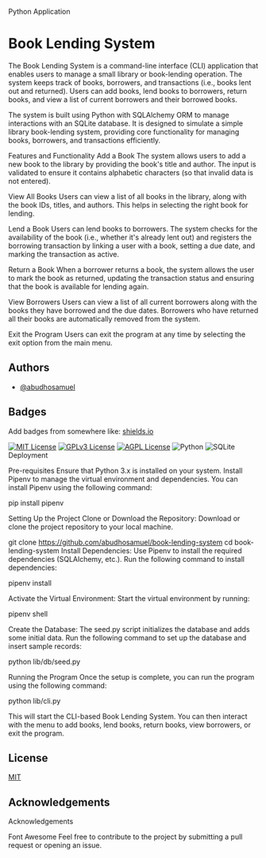 Python Application

# Book Lending System

The Book Lending System is a command-line interface (CLI) application that enables users to manage a small library or book-lending operation. The system keeps track of books, borrowers, and transactions (i.e., books lent out and returned). Users can add books, lend books to borrowers, return books, and view a list of current borrowers and their borrowed books.

The system is built using Python with SQLAlchemy ORM to manage interactions with an SQLite database. It is designed to simulate a simple library book-lending system, providing core functionality for managing books, borrowers, and transactions efficiently.

Features and Functionality
Add a Book
The system allows users to add a new book to the library by providing the book's title and author. The input is validated to ensure it contains alphabetic characters (so that invalid data is not entered).

View All Books
Users can view a list of all books in the library, along with the book IDs, titles, and authors. This helps in selecting the right book for lending.

Lend a Book
Users can lend books to borrowers. The system checks for the availability of the book (i.e., whether it's already lent out) and registers the borrowing transaction by linking a user with a book, setting a due date, and marking the transaction as active.

Return a Book
When a borrower returns a book, the system allows the user to mark the book as returned, updating the transaction status and ensuring that the book is available for lending again.

View Borrowers
Users can view a list of all current borrowers along with the books they have borrowed and the due dates. Borrowers who have returned all their books are automatically removed from the system.

Exit the Program
Users can exit the program at any time by selecting the exit option from the main menu.




## Authors

- [@abudhosamuel](https://www.github.com/abudhosamuel)




## Badges

Add badges from somewhere like: [shields.io](https://shields.io/)

[![MIT License](https://img.shields.io/badge/License-MIT-green.svg)](https://choosealicense.com/licenses/mit/)
[![GPLv3 License](https://img.shields.io/badge/License-GPL%20v3-yellow.svg)](https://opensource.org/licenses/)
[![AGPL License](https://img.shields.io/badge/license-AGPL-blue.svg)](http://www.gnu.org/licenses/agpl-3.0)
![Python](https://img.shields.io/badge/python-3670A0?style=for-the-badge&logo=python&logoColor=ffdd54)
![SQLite](https://img.shields.io/badge/sqlite-%2307405e.svg?style=for-the-badge&logo=sqlite&logoColor=white)Deployment

Pre-requisites
Ensure that Python 3.x is installed on your system.
Install Pipenv to manage the virtual environment and dependencies. You can install Pipenv using the following command:

pip install pipenv

Setting Up the Project
Clone or Download the Repository: Download or clone the project repository to your local machine.

git clone <https://github.com/abudhosamuel/book-lending-system>
cd book-lending-system
Install Dependencies: Use Pipenv to install the required dependencies (SQLAlchemy, etc.). Run the following command to install dependencies:

pipenv install

Activate the Virtual Environment: Start the virtual environment by running:

pipenv shell

Create the Database: The seed.py script initializes the database and adds some initial data. Run the following command to set up the database and insert sample records:

python lib/db/seed.py

Running the Program
Once the setup is complete, you can run the program using the following command:

python lib/cli.py

This will start the CLI-based Book Lending System. You can then interact with the menu to add books, lend books, return books, view borrowers, or exit the program.
## License

[MIT](https://choosealicense.com/licenses/mit/)


## Acknowledgements

Acknowledgements

Font Awesome
Feel free to contribute to the project by submitting a pull request or opening an issue.

